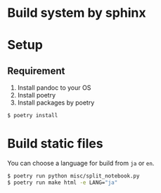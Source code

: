 # Build system by sphinx

# Setup

## Requirement

1. Install pandoc to your OS
2. Install poetry
3. Install packages by poetry

```sh
$ poetry install
```

# Build static files

You can choose a language for build from `ja` or `en`.

```sh
$ poetry run python misc/split_notebook.py
$ poetry run make html -e LANG="ja"
```
